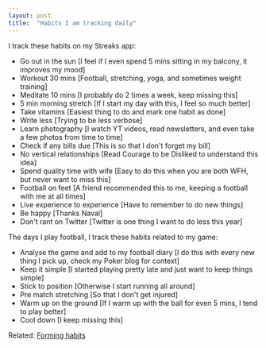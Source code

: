 ```yaml
---
layout: post
title:  "Habits I am tracking daily"
---
```


I track these habits on my Streaks app:
- Go out in the sun [I feel if I even spend 5 mins sitting in my balcony, it improves my mood]
- Workout 30 mins [Football, stretching, yoga, and sometimes weight training]
- Meditate 10 mins [I probably do 2 times a week, keep missing this]
- 5 min morning stretch [If I start my day with this, I feel so much better]
- Take vitamins [Easiest thing to do and mark one habit as done]
- Write less [Trying to be less verbose]
- Learn photography [I watch YT videos, read newsletters, and even take a few photos from time to time]
- Check if any bills due [This is so that I don't forget my bill]
- No vertical relationships [Read Courage to be Disliked to understand this idea]
- Spend quality time with wife [Easy to do this when you are both WFH, but never want to miss this]
- Football on feet [A friend recommended this to me, keeping a football with me at all times]
- Live experience to experience [Have to remember to do new things]
- Be happy [Thanks Naval]
- Don't rant on Twitter [Twitter is one thing I want to do less this year]

The days I play football, I track these habits related to my game:
- Analyse the game and add to my football diary [I do this with every new thing I pick up, check my Poker blog for context]
- Keep it simple [I started playing pretty late and just want to keep things simple]
- Stick to position [Otherwise I start running all around]
- Pre match stretching [So that I don't get injured]
- Warm up on the ground [If I warm up with the ball for even 5 mins, I tend to play better]
- Cool down [I keep missing this]

Related: [Forming habits](https://manassaloi.com/2021/11/28/forming-habits.html)
